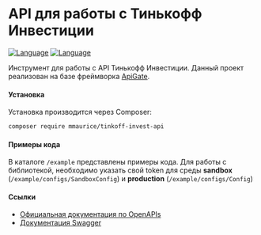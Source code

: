 # API для работы с Тинькофф Инвестиции

[![Language](https://img.shields.io/badge/php-%5E5.6-blue)](https://img.shields.io/badge/php-%5E5.6-blue) [![Language](https://img.shields.io/badge/cURL-%5E7.59.0-blue)](https://img.shields.io/badge/cURL-%5E7.59.0blue)

Инструмент для работы с API Тинькофф Инвестиции. Данный проект реализован на базе фреймворка [ApiGate](https://github.com/moss-maurice/apigate).

#### Установка
Установка производится через Composer:
```sh
composer require mmaurice/tinkoff-invest-api
```

#### Примеры кода
В каталоге `/example` представлены примеры кода. Для работы с библиотекой, необходимо указать свой token для среды **sandbox** (`/example/configs/SandboxConfig`) и **production** (`/example/configs/Config`)

#### Ссылки
- [Официальная документация по OpenAPIs](https://tinkoffcreditsystems.github.io/invest-openapi/)
- [Документация Swagger](https://tinkoffcreditsystems.github.io/invest-openapi/swagger-ui/)

